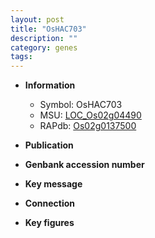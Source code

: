 ```yaml
---
layout: post
title: "OsHAC703"
description: ""
category: genes
tags: 
---
```


* **Information**  
    + Symbol: OsHAC703  
    + MSU: [LOC_Os02g04490](http://rice.plantbiology.msu.edu/cgi-bin/ORF_infopage.cgi?orf=LOC_Os02g04490)  
    + RAPdb: [Os02g0137500](http://rapdb.dna.affrc.go.jp/viewer/gbrowse_details/irgsp1?name=Os02g0137500)  

* **Publication**  

* **Genbank accession number**  

* **Key message**  

* **Connection**  

* **Key figures**  


